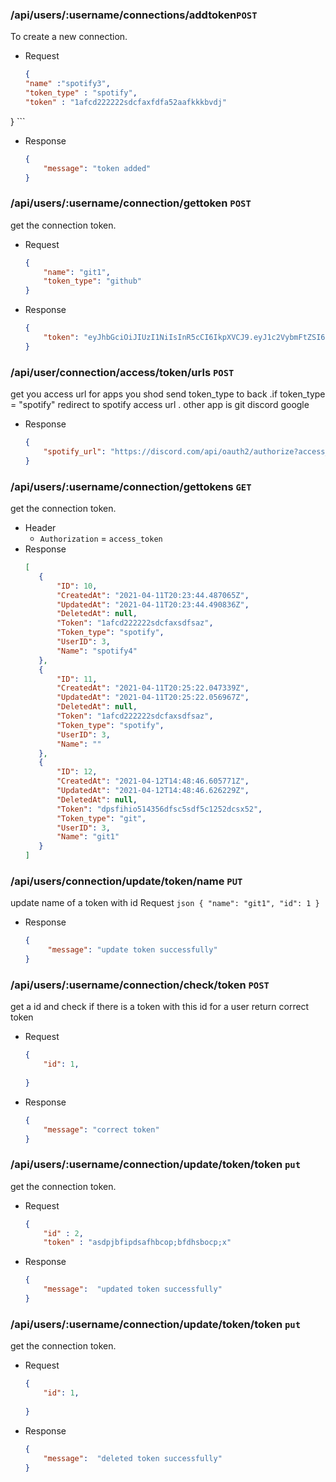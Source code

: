 

### /api/users/:username/connections/addtoken`POST`
To create a new connection.
- Request
    ```json
    {
    "name" :"spotify3",
    "token_type" : "spotify",
    "token" : "1afcd222222sdcfaxfdfa52aafkkkbvdj"


}
    ```
- Response
    ```json
    {
        "message": "token added"
    }
    ```
### /api/users/:username/connection/gettoken `POST`
get the connection token.
- Request
    ```json
    {
        "name": "git1",
        "token_type": "github"
    }
    ```
- Response
    ```json
    {
        "token": "eyJhbGciOiJIUzI1NiIsInR5cCI6IkpXVCJ9.eyJ1c2VybmFtZSI6ImxlZ2F0by"
    }
    ```


### /api/user/connection/access/token/urls `POST`
get you access url for apps you shod send token_type to back .if token_type = "spotify" redirect to spotify access url . other app is git discord google
- Response
    ```json
    {
        "spotify_url": "https://discord.com/api/oauth2/authorize?access_type=online&client_id=830463353079988314&redirect_uri=http://localhost:8080/callback&response_type=code&scope=identify+email&state=h8EecvhXJqHsG5EQ3K0gei4EUrWpaFj_HqH3WNZdrzrX1BX1COQRsTUv3-yGi3WmHQbw0EHJ58Rx1UOkvwip-Q%3D%3D"
    }


### /api/users/:username/connection/gettokens `GET`
get the connection token.
- Header
    - `Authorization` = `access_token`
 - Response
     ```json
    [
        {
            "ID": 10,
            "CreatedAt": "2021-04-11T20:23:44.487065Z",
            "UpdatedAt": "2021-04-11T20:23:44.490836Z",
            "DeletedAt": null,
            "Token": "1afcd222222sdcfaxsdfsaz",
            "Token_type": "spotify",
            "UserID": 3,
            "Name": "spotify4"
        },
        {
            "ID": 11,
            "CreatedAt": "2021-04-11T20:25:22.047339Z",
            "UpdatedAt": "2021-04-11T20:25:22.056967Z",
            "DeletedAt": null,
            "Token": "1afcd222222sdcfaxsdfsaz",
            "Token_type": "spotify",
            "UserID": 3,
            "Name": ""
        },
        {
            "ID": 12,
            "CreatedAt": "2021-04-12T14:48:46.605771Z",
            "UpdatedAt": "2021-04-12T14:48:46.626229Z",
            "DeletedAt": null,
            "Token": "dpsfihio514356dfsc5sdf5c1252dcsx52",
            "Token_type": "git",
            "UserID": 3,
            "Name": "git1"
        }
    ]
    ```
### /api/users/connection/update/token/name `PUT`
update name of a token with id
Request
    ```json
    {
        "name": "git1",
        "id": 1
    }
    ```
- Response
    ```json
    {
         "message": "update token successfully"
    }
    ```
### /api/users/:username/connection/check/token `POST`
get a id and check if there is a token with this id for a user return correct token
- Request
    ```json
    {
        "id": 1,
        
    }
    ```
- Response
    ```json
    {
        "message": "correct token"
    }
    ```

### /api/users/:username/connection/update/token/token `put`
get the connection token.
- Request
    ```json
    {
        "id" : 2,
        "token" : "asdpjbfipdsafhbcop;bfdhsbocp;x"
    ```
- Response
    ```json
    {
        "message":  "updated token successfully"
    }
    ```


### /api/users/:username/connection/update/token/token `put`
get the connection token.
- Request
    ```json
    {
        "id": 1,
        
    }
    ```
- Response
    ```json
    {
        "message":  "deleted token successfully"
    }
    ```
